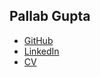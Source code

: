 ## Pallab Gupta

- [GitHub](github.com/pallu)
- [LinkedIn](www.linkedin.com/in/pallabgupta/)
- [CV](visualcv.com/pallabgupta)